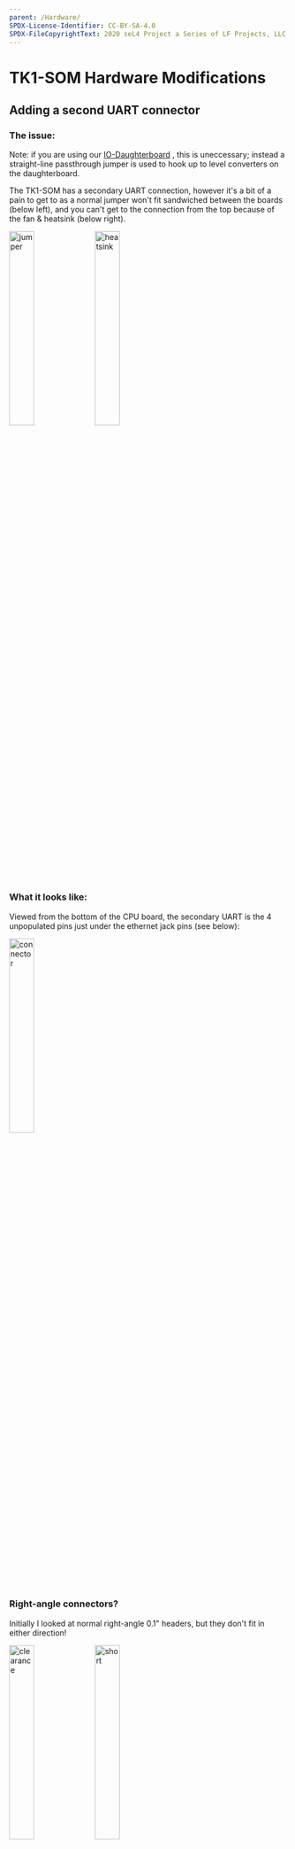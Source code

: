 ```yaml
---
parent: /Hardware/
SPDX-License-Identifier: CC-BY-SA-4.0
SPDX-FileCopyrightText: 2020 seL4 Project a Series of LF Projects, LLC.
---
```


# TK1-SOM Hardware Modifications

## Adding a second UART connector


### The issue:
Note: if you are using our
[IO-Daughterboard](../DaughterBoard) , this is uneccessary;
instead a straight-line passthrough jumper is used to hook up to level
converters on the daughterboard.

The TK1-SOM has a secondary UART connection, however it's a bit of a
pain to get to as a normal jumper won't fit sandwiched between the
boards (below left), and you can't get to the connection from the top
because of the fan & heatsink (below right).

<img style="width: 30%" src="jumper.jpg" alt="jumper" title="jumper" />
<img style="width: 30%" src="heatsink.jpg" alt="heatsink" title="heatsink" />

### What it looks like:


Viewed from the bottom of the CPU board, the secondary UART is the 4
unpopulated pins just under the ethernet jack pins (see below):

<img style="width: 30%" src="connector.jpg" alt="connector" title="connector" />

### Right-angle connectors?
 Initially I looked at normal right-angle
0.1" headers, but they don't fit in either direction!

<img style="width: 30%" src="clearance.jpg" alt="clearance" title="clearance" />
<img style="width: 30%" src="short.jpg" alt="short" title="short" />

Above left: you can't connect a jack as there is no clearance to the
mezzanine connector. Above right: the pins will likely short with the
ethernet jack pins.

### Solution: modify a dual-row header..


A normal dual-row 0.1" header looks like this:

<img style="width: 30%" src="14203013_1125907040788653_366710481_o.jpg" alt="normal
header" />

But we only need it for clearance - which we can do by just taking out
the bottom 2 rows of pins:

<img style="width: 30%" src="14203078_1125907047455319_543597542_o.jpg" alt="bend
pin" />
<img style="width: 30%" src="14202988_1125907050788652_1468451190_o.jpg" alt="pull
pin" />

(It's easiest to use pliers to push the pins out a little bit, bend
them, and then pull them all the way out)

Eventually, you end up with this (Only the top row left):

<img style="width: 30%" src="14203586_1125907067455317_1649032044_o.jpg" alt="single row
header" />

Now you can solder the pins on (make sure the pins are directed toward
the ethernet jack so there's enough clearance!)

<img style="width: 30%" src="14191325_1125907080788649_54990137_o.jpg" alt="attached
header" />

Make sure not to use too much heat in this step, there are a few 0201
components nearby which can easily come off just because of the nearby
heat. Also be sure to keep the iron angled away from the connectors as
it is quite easy to accidentally melt them.

Once done, put the TK1-SOM back together and you have some easily
accessible UART pins:

<img style="width: 30%" src="final.jpg" alt="final" title="final" />

The pinout & levels are described in the TK1-SOM reference guide - this
connector is called J2000. (Pin 1 is the square pad)

Note the 1V8 logic levels!
